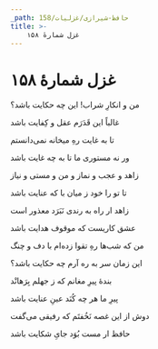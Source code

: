 ```yaml
---
_path: حافظ-شیرازی/غزلیات/158
title: >-
    غزل شمارهٔ ۱۵۸
---
```

# غزل شمارهٔ ۱۵۸

<div class="b" id="bn1"><div class="m1"><p>من و انکارِ شراب! این چه حکایت باشد؟</p></div>
<div class="m2"><p>غالباً این قَدَرَم عقل و کِفایت باشد</p></div></div>
<div class="b" id="bn2"><div class="m1"><p>تا به غایت رهِ میخانه نمی‌دانستم</p></div>
<div class="m2"><p>ور نه مستوری ما تا به چه غایت باشد</p></div></div>
<div class="b" id="bn3"><div class="m1"><p>زاهد و عجب و نماز و من و مستی و نیاز</p></div>
<div class="m2"><p>تا تو را خود ز میان با که عنایت باشد</p></div></div>
<div class="b" id="bn4"><div class="m1"><p>زاهد ار راه به رندی نَبَرَد معذور است</p></div>
<div class="m2"><p>عشق کاریست که موقوف هدایت باشد</p></div></div>
<div class="b" id="bn5"><div class="m1"><p>من که شب‌ها رهِ تقوا زده‌ام با دف و چنگ</p></div>
<div class="m2"><p>این زمان سر به ره آرم چه حکایت باشد؟</p></div></div>
<div class="b" id="bn6"><div class="m1"><p>بندهٔ پیرِ مغانم که ز جهلم بِرَهانْد</p></div>
<div class="m2"><p>پیرِ ما هر چه کُنَد عینِ عنایت باشد</p></div></div>
<div class="b" id="bn7"><div class="m1"><p>دوش از این غصه نَخُفتَم که رفیقی می‌گفت</p></div>
<div class="m2"><p>حافظ ار مست بُوَد جایِ شکایت باشد</p></div></div>
